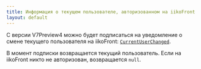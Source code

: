 ```yaml
---
title: Информация о текущем пользователе, авторизованном на iikoFront
layout: default
---
```


С версии V7Preview4 можно будет подписаться на уведомление о смене текущего пользователя на iikoFront: [`CurrentUserChanged`](https://iiko.github.io/front.api.sdk/v7/html/P_Resto_Front_Api_INotificationService_CurrentUserChanged.htm).

В момент подписки возвращается текущий пользователь. Если на iikoFront никто не авторизован, возвращается `null`.